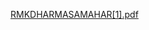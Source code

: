 [RMKDHARMASAMAHAR[1].pdf](https://github.com/user-attachments/files/22328738/RMKDHARMASAMAHAR.1.pdf)
